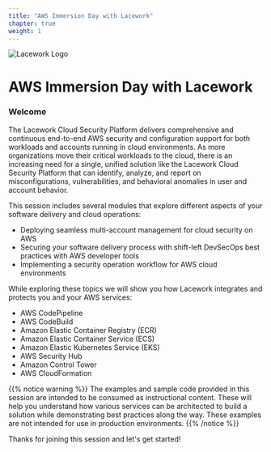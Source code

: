 ```yaml
---
title: "AWS Immersion Day with Lacework"
chapter: true
weight: 1
---
```


![Lacework Logo](/images/lacework-logo.svg) 
# AWS Immersion Day with Lacework

### Welcome

The Lacework Cloud Security Platform delivers comprehensive and continuous end-to-end AWS security and configuration support for both workloads and accounts running in cloud environments. As more organizations move their critical workloads to the cloud, there is an increasing need for a single, unified solution like the Lacework Cloud Security Platform that can identify, analyze, and report on misconfigurations, vulnerabilities, and behavioral anomalies in user and account behavior.

This session includes several modules that explore different aspects of your software delivery and cloud operations:

* Deploying seamless multi-account management for cloud security on AWS
* Securing your software delivery process with shift-left DevSecOps best practices with AWS developer tools
* Implementing a security operation workflow for AWS cloud environments

While exploring these topics we will show you how Lacework integrates and protects you and your AWS services:

* AWS CodePipeline
* AWS CodeBuild
* Amazon Elastic Container Registry (ECR)
* Amazon Elastic Container Service (ECS)
* Amazon Elastic Kubernetes Service (EKS)
* AWS Security Hub
* Amazon Control Tower
* AWS CloudFormation


{{% notice warning %}}
The examples and sample code provided in this session are intended to be consumed as instructional content. These will help you understand how various services can be architected to build a solution while demonstrating best practices along the way. These examples are not intended for use in production environments.
{{% /notice %}}

Thanks for joining this session and let's get started!


